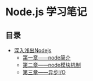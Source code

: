# Node.js 学习笔记

## 目录

- [深入浅出Nodejs](./README.md)
  - [第一章——node简介](<./src/深入浅出nodejs/01-Node简介.md>)
  - [第二章——node模块机制](<./src/深入浅出nodejs/02-模块机制.md>)
  - [第三章——异步I/O](<./src/深入浅出nodejs/03-异步I/O.md>)

